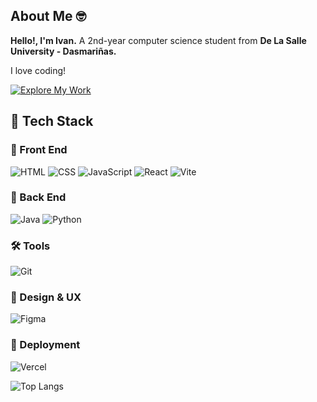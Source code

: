## About Me 🤓

**Hello!, I'm Ivan.** A 2nd-year computer science student from **De La Salle University - Dasmariñas.**

I love coding!

[![Explore My Work](https://img.shields.io/badge/My%20Portfolio-8A2BE2?style=for-the-badge)](https://ij-2005.github.io/demo-portfolio/)

## 🚀 Tech Stack

### 🧩 Front End
![HTML](https://img.shields.io/badge/HTML5-E34F26?style=for-the-badge&logo=html5&logoColor=white)
![CSS](https://img.shields.io/badge/CSS3-1572B6?style=for-the-badge&logo=css3&logoColor=white)
![JavaScript](https://img.shields.io/badge/JavaScript-F7DF1E?style=for-the-badge&logo=javascript&logoColor=black)
![React](https://img.shields.io/badge/React-20232A?style=for-the-badge&logo=react&logoColor=61DAFB)
![Vite](https://img.shields.io/badge/Vite-646CFF?style=for-the-badge&logo=vite&logoColor=white)

### 🧠 Back End
![Java](https://img.shields.io/badge/Java-007396?style=for-the-badge&logo=coffeescript&logoColor=white)
![Python](https://img.shields.io/badge/Python-3776AB?style=for-the-badge&logo=python&logoColor=white)

### 🛠 Tools
![Git](https://img.shields.io/badge/Git-F05032?style=for-the-badge&logo=git&logoColor=white)

### 🎨 Design & UX
![Figma](https://img.shields.io/badge/Figma-00BFA6?style=for-the-badge&logo=figma&logoColor=white)

### 🚢 Deployment
![Vercel](https://img.shields.io/badge/Vercel-000000?style=for-the-badge&logo=vercel&logoColor=white)


![Top Langs](https://github-readme-stats.vercel.app/api/top-langs/?username=ij-2005&layout=compact&theme=dark)
